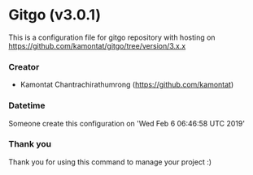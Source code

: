 # Gitgo (v3.0.1)

  This is a configuration file for gitgo repository with hosting on https://github.com/kamontat/gitgo/tree/version/3.x.x

### Creator

- Kamontat Chantrachirathumrong (https://github.com/kamontat)

### Datetime

Someone create this configuration on 'Wed Feb  6 06:46:58 UTC 2019'

### Thank you
Thank you for using this command to manage your project :)
